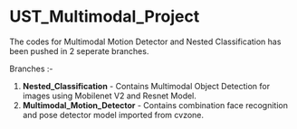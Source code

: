 ﻿# UST_Multimodal_Project
 
The codes for Multimodal Motion Detector and Nested Classification has been pushed in 2 seperate branches.

Branches :-
1. **Nested_Classification** - Contains Multimodal Object Detection for images using Mobilenet V2 and Resnet Model.
2. **Multimodal_Motion_Detector** - Contains combination face recognition and pose detector model imported from cvzone.
